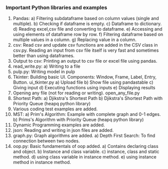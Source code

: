 ### Important Python libraries and examples
1) Pandas: 
	a) Filtering subdataframe based on column values (single and multiple).
	b) Checking if dataframe is empty.
	c) Dataframe to dictionary.
	d) Reading excel,csv file and converting to dataframe.
	e) Accessing and using elements of dataframe row by row.
	f) Filtering dataframe based on multiple values in a column.
	g) Replacing value in a column.
2) csv: Read csv and update csv functions are added in the CSV class in csv.py. Reading an input from csv file itself is very fast and sometimes better than using dataframes.
3) Output to csv: Printing an output to csv file or excel file using pandas. 
4) read_write.py: 
	a) Writing to a file
5) pulp.py: Writing model in pulp
6) Tkinter: Building basic UI. Components: Window, Frame, Label, Entry, Button. ui_tkinter.py
	a) Upload file
	b) Show file using pandastable
	c) Giving input
	d) Executing functions using inputs
	e) Displaying results
7) Opening any file (not for reading or writing). open_any_file.py
8) Shortest Path:
	a) Djikstra's Shortest Path
	b) Djikstra's Shortest Path with Priority Queue (heapq python library)
9) Various coding test examples are added.
10) MST:
	a) Prim's Algorithm: Example with complete graph and 0-1 edges.
	b) Prims's Algorithm with Priority Queue (heapq python library)
11) Dynamic Programming examples are added.
12) json: Reading and writing in json files are added.
13) graph.py: Graph algorithms are added.
	a) Depth First Search: To find connection between two nodes. 
14) oop.py: Basic fundamentals of oop added. 
    a) Contains declaring class and object. 
    b) Instance and class variable. 
    c) instance, class and static method.
    d) using class variable in instance method.
    e) using instance method in instance method.
